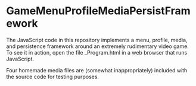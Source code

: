 GameMenuProfileMediaPersistFramework
====================================

The JavaScript code in this repository implements a menu, profile, media, and persistence framework around an extremely rudimentary video game.  To see it in action, open the file _Program.html in a web browser that runs JavaScript.  

Four homemade media files are (somewhat inappropriately) included with the source code for testing purposes.


